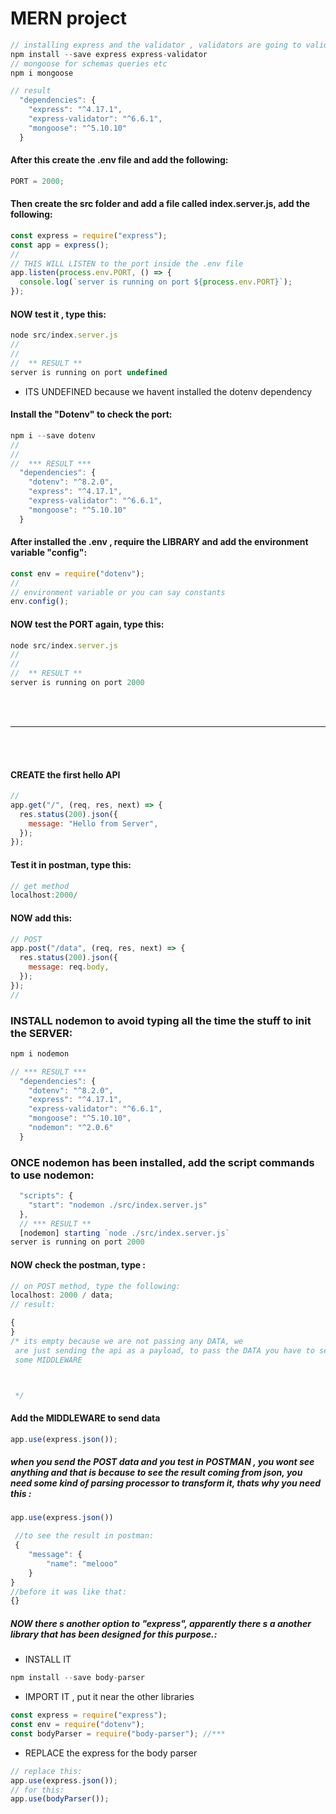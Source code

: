 # MERN project

```javascript
// installing express and the validator , validators are going to validate incoming request
npm install --save express express-validator
// mongoose for schemas queries etc
npm i mongoose

// result
  "dependencies": {
    "express": "^4.17.1",
    "express-validator": "^6.6.1",
    "mongoose": "^5.10.10"
  }
```

#### After this create the .env file and add the following:

```javascript
PORT = 2000;
```

#### Then create the src folder and add a file called index.server.js, add the following:

```javascript
const express = require("express");
const app = express();
//
// THIS WILL LISTEN to the port inside the .env file
app.listen(process.env.PORT, () => {
  console.log(`server is running on port ${process.env.PORT}`);
});
```

#### NOW test it , type this:

```javascript
node src/index.server.js
//
//
//  ** RESULT **
server is running on port undefined
```

- ITS UNDEFINED because we havent installed the dotenv dependency

#### Install the "Dotenv" to check the port:

```javascript
npm i --save dotenv
//
//
//  *** RESULT ***
  "dependencies": {
    "dotenv": "^8.2.0",
    "express": "^4.17.1",
    "express-validator": "^6.6.1",
    "mongoose": "^5.10.10"
  }
```

#### After installed the .env , require the LIBRARY and add the environment variable "config":

```javascript
const env = require("dotenv");
//
// environment variable or you can say constants
env.config();
```

#### NOW test the PORT again, type this:

```javascript
node src/index.server.js
//
//
//  ** RESULT **
server is running on port 2000
```

<br>
<br>
<hr>
<br>
<br>

#### CREATE the first hello API

```javascript
//
app.get("/", (req, res, next) => {
  res.status(200).json({
    message: "Hello from Server",
  });
});
```

#### Test it in postman, type this:

```javascript
// get method
localhost:2000/
```

#### NOW add this:

```javascript
// POST
app.post("/data", (req, res, next) => {
  res.status(200).json({
    message: req.body,
  });
});
//
```

### INSTALL nodemon to avoid typing all the time the stuff to init the SERVER:

```javascript
npm i nodemon

// *** RESULT ***
  "dependencies": {
    "dotenv": "^8.2.0",
    "express": "^4.17.1",
    "express-validator": "^6.6.1",
    "mongoose": "^5.10.10",
    "nodemon": "^2.0.6"
  }
```

### ONCE nodemon has been installed, add the script commands to use nodemon:

```javascript
  "scripts": {
    "start": "nodemon ./src/index.server.js"
  },
  // *** RESULT **
  [nodemon] starting `node ./src/index.server.js`
server is running on port 2000
```

#### NOW check the postman, type :

```javascript
// on POST method, type the following:
localhost: 2000 / data;
// result:

{
}
/* its empty because we are not passing any DATA, we
 are just sending the api as a payload, to pass the DATA you have to set up
 some MIDDLEWARE



 */
```

#### Add the MIDDLEWARE to send data

```javascript
app.use(express.json());
```

<h5>
when you send the POST data and you test in POSTMAN , 
you wont see anything and that is because to see the 
result coming from json, you need some kind of parsing
 processor to transform it, thats why you need this :</h5>

```javascript
app.use(express.json())

 //to see the result in postman:
 {
    "message": {
        "name": "melooo"
    }
}
//before it was like that:
{}
```

<h5>
NOW there s another option to "express", apparently there s a another
library that has been designed for this purpose.:</h5>

- INSTALL IT

```javascript
npm install --save body-parser
```

- IMPORT IT , put it near the other libraries

```javascript
const express = require("express");
const env = require("dotenv");
const bodyParser = require("body-parser"); //***
```

- REPLACE the express for the body parser

```javascript
// replace this:
app.use(express.json());
// for this:
app.use(bodyParser());
```
